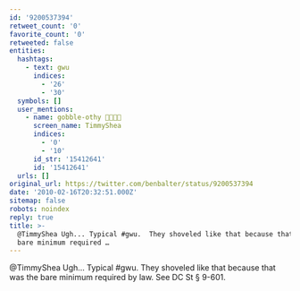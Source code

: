 ```yaml
---
id: '9200537394'
retweet_count: '0'
favorite_count: '0'
retweeted: false
entities:
  hashtags:
    - text: gwu
      indices:
        - '26'
        - '30'
  symbols: []
  user_mentions:
    - name: gobble-othy 🚊🛫🏳️‍🌈
      screen_name: TimmyShea
      indices:
        - '0'
        - '10'
      id_str: '15412641'
      id: '15412641'
  urls: []
original_url: https://twitter.com/benbalter/status/9200537394
date: '2010-02-16T20:32:51.000Z'
sitemap: false
robots: noindex
reply: true
title: >-
  @TimmyShea Ugh... Typical #gwu.  They shoveled like that because that was the
  bare minimum required …
---
```


@TimmyShea Ugh... Typical #gwu.  They shoveled like that because that was the bare minimum required by law.  See DC St § 9-601.